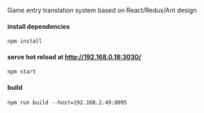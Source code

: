 Game entry translation system based on React/Redux/Ant design
#### install dependencies
    npm install

#### serve hot reload at http://192.168.0.18:3030/
    npm start

#### build 
    npm run build --host=192.168.2.49:8095
